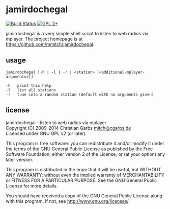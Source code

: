 jamirdochegal
=============

[![Build Status](https://travis-ci.org/mmitch/jamirdochegal.svg?branch=master)](https://travis-ci.org/mmitch/jamirdochegal)
[![GPL 2+](https://img.shields.io/badge/license-GPL%202%2B-blue.svg)](http://www.gnu.org/licenses/gpl-2.0-standalone.html)

jamirdochegal is a very simple shell script to listen to web radios
via mplayer.  The project homepage is at <https://github.com/mmitch/jamirdochegal>.


usage
-----

    jamirdochegal [-h | -l | -r | <station> [<additional-mplayer-arguments>]]
    
    -h   print this help
    -l   list all stations
    -r   tune into a random station (default with no arguments given)


license
-------

jamirdochegal  -  listen to web radios via mplayer  
Copyright (C) 2009-2014  Christian Garbs <mitch@cgarbs.de>  
Licensed under GNU GPL v2 (or later)  

This program is free software: you can redistribute it and/or modify
it under the terms of the GNU General Public License as published by
the Free Software Foundation, either version 2 of the License, or
(at your option) any later version.

This program is distributed in the hope that it will be useful,
but WITHOUT ANY WARRANTY; without even the implied warranty of
MERCHANTABILITY or FITNESS FOR A PARTICULAR PURPOSE.  See the
GNU General Public License for more details.

You should have received a copy of the GNU General Public License
along with this program.  If not, see <http://www.gnu.org/licenses/>.
